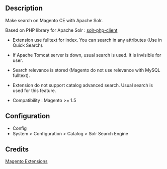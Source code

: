 Description
-----------

Make search on Magento CE with Apache Solr.

Based on PHP library for Apache Solr : [solr-php-client](http://code.google.com/p/solr-php-client/)

* Extension use fulltext for index. You can search in any attributes (Use in Quick Search).

* If Apache Tomcat server is down, usual search is used. It is invisible for user.

* Search relevance is stored (Magento do not use relevance with MySQL fulltext).

* Extension do not support catalog advanced search. Usual search is used for this feature.

* Compatibility : Magento >= 1.5



Configuration
-------------

* Config
 * System > Configuration > Catalog > Solr Search Engine
 
 Credits
-------------
<a href=https://www.magentoextensions.org/>Magento Extensions</a>
